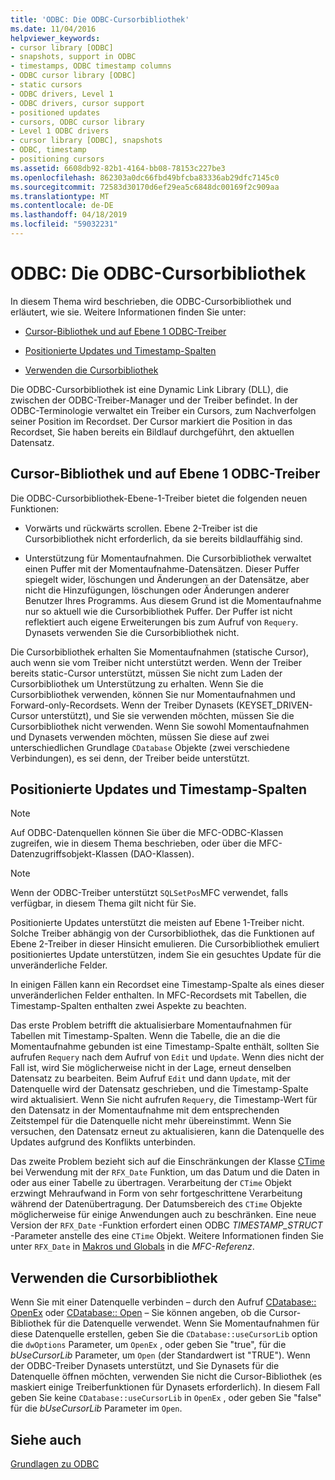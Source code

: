 ```yaml
---
title: 'ODBC: Die ODBC-Cursorbibliothek'
ms.date: 11/04/2016
helpviewer_keywords:
- cursor library [ODBC]
- snapshots, support in ODBC
- timestamps, ODBC timestamp columns
- ODBC cursor library [ODBC]
- static cursors
- ODBC drivers, Level 1
- ODBC drivers, cursor support
- positioned updates
- cursors, ODBC cursor library
- Level 1 ODBC drivers
- cursor library [ODBC], snapshots
- ODBC, timestamp
- positioning cursors
ms.assetid: 6608db92-82b1-4164-bb08-78153c227be3
ms.openlocfilehash: 862303a0dc66fbd49bfcba83336ab29dfc7145c0
ms.sourcegitcommit: 72583d30170d6ef29ea5c6848dc00169f2c909aa
ms.translationtype: MT
ms.contentlocale: de-DE
ms.lasthandoff: 04/18/2019
ms.locfileid: "59032231"
---
```

# <a name="odbc-the-odbc-cursor-library"></a>ODBC: Die ODBC-Cursorbibliothek

In diesem Thema wird beschrieben, die ODBC-Cursorbibliothek und erläutert, wie sie. Weitere Informationen finden Sie unter:

- [Cursor-Bibliothek und auf Ebene 1 ODBC-Treiber](#_core_the_cursor_library_and_level_1_odbc_drivers)

- [Positionierte Updates und Timestamp-Spalten](#_core_positioned_updates_and_timestamp_columns)

- [Verwenden die Cursorbibliothek](#_core_using_the_cursor_library)

Die ODBC-Cursorbibliothek ist eine Dynamic Link Library (DLL), die zwischen der ODBC-Treiber-Manager und der Treiber befindet. In der ODBC-Terminologie verwaltet ein Treiber ein Cursors, zum Nachverfolgen seiner Position im Recordset. Der Cursor markiert die Position in das Recordset, Sie haben bereits ein Bildlauf durchgeführt, den aktuellen Datensatz.

##  <a name="_core_the_cursor_library_and_level_1_odbc_drivers"></a> Cursor-Bibliothek und auf Ebene 1 ODBC-Treiber

Die ODBC-Cursorbibliothek-Ebene-1-Treiber bietet die folgenden neuen Funktionen:

- Vorwärts und rückwärts scrollen. Ebene 2-Treiber ist die Cursorbibliothek nicht erforderlich, da sie bereits bildlauffähig sind.

- Unterstützung für Momentaufnahmen. Die Cursorbibliothek verwaltet einen Puffer mit der Momentaufnahme-Datensätzen. Dieser Puffer spiegelt wider, löschungen und Änderungen an der Datensätze, aber nicht die Hinzufügungen, löschungen oder Änderungen anderer Benutzer Ihres Programms. Aus diesem Grund ist die Momentaufnahme nur so aktuell wie die Cursorbibliothek Puffer. Der Puffer ist nicht reflektiert auch eigene Erweiterungen bis zum Aufruf von `Requery`. Dynasets verwenden Sie die Cursorbibliothek nicht.

Die Cursorbibliothek erhalten Sie Momentaufnahmen (statische Cursor), auch wenn sie vom Treiber nicht unterstützt werden. Wenn der Treiber bereits static-Cursor unterstützt, müssen Sie nicht zum Laden der Cursorbibliothek um Unterstützung zu erhalten. Wenn Sie die Cursorbibliothek verwenden, können Sie nur Momentaufnahmen und Forward-only-Recordsets. Wenn der Treiber Dynasets (KEYSET_DRIVEN-Cursor unterstützt), und Sie sie verwenden möchten, müssen Sie die Cursorbibliothek nicht verwenden. Wenn Sie sowohl Momentaufnahmen und Dynasets verwenden möchten, müssen Sie diese auf zwei unterschiedlichen Grundlage `CDatabase` Objekte (zwei verschiedene Verbindungen), es sei denn, der Treiber beide unterstützt.

##  <a name="_core_positioned_updates_and_timestamp_columns"></a> Positionierte Updates und Timestamp-Spalten

> [!NOTE]
>  Auf ODBC-Datenquellen können Sie über die MFC-ODBC-Klassen zugreifen, wie in diesem Thema beschrieben, oder über die MFC-Datenzugriffsobjekt-Klassen (DAO-Klassen).

> [!NOTE]
>  Wenn der ODBC-Treiber unterstützt `SQLSetPos`MFC verwendet, falls verfügbar, in diesem Thema gilt nicht für Sie.

Positionierte Updates unterstützt die meisten auf Ebene 1-Treiber nicht. Solche Treiber abhängig von der Cursorbibliothek, das die Funktionen auf Ebene 2-Treiber in dieser Hinsicht emulieren. Die Cursorbibliothek emuliert positioniertes Update unterstützen, indem Sie ein gesuchtes Update für die unveränderliche Felder.

In einigen Fällen kann ein Recordset eine Timestamp-Spalte als eines dieser unveränderlichen Felder enthalten. In MFC-Recordsets mit Tabellen, die Timestamp-Spalten enthalten zwei Aspekte zu beachten.

Das erste Problem betrifft die aktualisierbare Momentaufnahmen für Tabellen mit Timestamp-Spalten. Wenn die Tabelle, die an die die Momentaufnahme gebunden ist eine Timestamp-Spalte enthält, sollten Sie aufrufen `Requery` nach dem Aufruf von `Edit` und `Update`. Wenn dies nicht der Fall ist, wird Sie möglicherweise nicht in der Lage, erneut denselben Datensatz zu bearbeiten. Beim Aufruf `Edit` und dann `Update`, mit der Datenquelle wird der Datensatz geschrieben, und die Timestamp-Spalte wird aktualisiert. Wenn Sie nicht aufrufen `Requery`, die Timestamp-Wert für den Datensatz in der Momentaufnahme mit dem entsprechenden Zeitstempel für die Datenquelle nicht mehr übereinstimmt. Wenn Sie versuchen, den Datensatz erneut zu aktualisieren, kann die Datenquelle des Updates aufgrund des Konflikts unterbinden.

Das zweite Problem bezieht sich auf die Einschränkungen der Klasse [CTime](../../atl-mfc-shared/reference/ctime-class.md) bei Verwendung mit der `RFX_Date` Funktion, um das Datum und die Daten in oder aus einer Tabelle zu übertragen. Verarbeitung der `CTime` Objekt erzwingt Mehraufwand in Form von sehr fortgeschrittene Verarbeitung während der Datenübertragung. Der Datumsbereich des `CTime` Objekte möglicherweise für einige Anwendungen auch zu beschränken. Eine neue Version der `RFX_Date` -Funktion erfordert einen ODBC *TIMESTAMP_STRUCT* -Parameter anstelle des eine `CTime` Objekt. Weitere Informationen finden Sie unter `RFX_Date` in [Makros und Globals](../../mfc/reference/mfc-macros-and-globals.md) in die *MFC-Referenz*.

##  <a name="_core_using_the_cursor_library"></a> Verwenden die Cursorbibliothek

Wenn Sie mit einer Datenquelle verbinden – durch den Aufruf [CDatabase:: OpenEx](../../mfc/reference/cdatabase-class.md#openex) oder [CDatabase:: Open](../../mfc/reference/cdatabase-class.md#open) – Sie können angeben, ob die Cursor-Bibliothek für die Datenquelle verwendet. Wenn Sie Momentaufnahmen für diese Datenquelle erstellen, geben Sie die `CDatabase::useCursorLib` option die `dwOptions` Parameter, um `OpenEx` , oder geben Sie "true", für die *bUseCursorLib* Parameter, um `Open` (der Standardwert ist "TRUE"). Wenn der ODBC-Treiber Dynasets unterstützt, und Sie Dynasets für die Datenquelle öffnen möchten, verwenden Sie nicht die Cursor-Bibliothek (es maskiert einige Treiberfunktionen für Dynasets erforderlich). In diesem Fall geben Sie keine `CDatabase::useCursorLib` in `OpenEx` , oder geben Sie "false" für die *bUseCursorLib* Parameter im `Open`.

## <a name="see-also"></a>Siehe auch

[Grundlagen zu ODBC](../../data/odbc/odbc-basics.md)